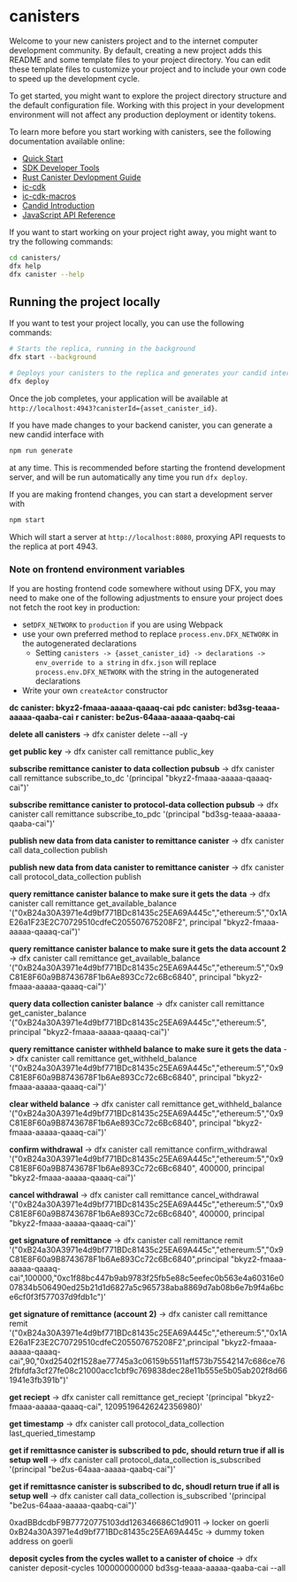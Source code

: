 # canisters

Welcome to your new canisters project and to the internet computer development community. By default, creating a new project adds this README and some template files to your project directory. You can edit these template files to customize your project and to include your own code to speed up the development cycle.

To get started, you might want to explore the project directory structure and the default configuration file. Working with this project in your development environment will not affect any production deployment or identity tokens.

To learn more before you start working with canisters, see the following documentation available online:

- [Quick Start](https://internetcomputer.org/docs/quickstart/quickstart-intro)
- [SDK Developer Tools](https://internetcomputer.org/docs/developers-guide/sdk-guide)
- [Rust Canister Devlopment Guide](https://internetcomputer.org/docs/rust-guide/rust-intro)
- [ic-cdk](https://docs.rs/ic-cdk)
- [ic-cdk-macros](https://docs.rs/ic-cdk-macros)
- [Candid Introduction](https://internetcomputer.org/docs/candid-guide/candid-intro)
- [JavaScript API Reference](https://erxue-5aaaa-aaaab-qaagq-cai.raw.icp0.io)

If you want to start working on your project right away, you might want to try the following commands:

```bash
cd canisters/
dfx help
dfx canister --help
```

## Running the project locally

If you want to test your project locally, you can use the following commands:

```bash
# Starts the replica, running in the background
dfx start --background

# Deploys your canisters to the replica and generates your candid interface
dfx deploy
```

Once the job completes, your application will be available at `http://localhost:4943?canisterId={asset_canister_id}`.

If you have made changes to your backend canister, you can generate a new candid interface with

```bash
npm run generate
```

at any time. This is recommended before starting the frontend development server, and will be run automatically any time you run `dfx deploy`.

If you are making frontend changes, you can start a development server with

```bash
npm start
```

Which will start a server at `http://localhost:8080`, proxying API requests to the replica at port 4943.

### Note on frontend environment variables

If you are hosting frontend code somewhere without using DFX, you may need to make one of the following adjustments to ensure your project does not fetch the root key in production:

- set`DFX_NETWORK` to `production` if you are using Webpack
- use your own preferred method to replace `process.env.DFX_NETWORK` in the autogenerated declarations
  - Setting `canisters -> {asset_canister_id} -> declarations -> env_override to a string` in `dfx.json` will replace `process.env.DFX_NETWORK` with the string in the autogenerated declarations
- Write your own `createActor` constructor

<!--  -->

<!-- commands -->

**dc canister: bkyz2-fmaaa-aaaaa-qaaaq-cai**
**pdc canister: bd3sg-teaaa-aaaaa-qaaba-cai**
**r canister: be2us-64aaa-aaaaa-qaabq-cai**

**delete all canisters** -> dfx canister delete --all -y

**get public key** -> dfx canister call remittance public_key

**subscribe remittance canister to data collection pubsub** -> dfx canister call remittance subscribe_to_dc '(principal "bkyz2-fmaaa-aaaaa-qaaaq-cai")'

**subscribe remittance canister to protocol-data collection pubsub** -> dfx canister call remittance subscribe_to_pdc '(principal "bd3sg-teaaa-aaaaa-qaaba-cai")'

**publish new data from data canister to remittance canister** -> dfx canister call data_collection publish

**publish new data from data canister to remittance canister** -> dfx canister call protocol_data_collection publish

**query remittance canister balance to make sure it gets the data** -> dfx canister call remittance get_available_balance '("0xB24a30A3971e4d9bf771BDc81435c25EA69A445c","ethereum:5","0x1AE26a1F23E2C70729510cdfeC205507675208F2", principal "bkyz2-fmaaa-aaaaa-qaaaq-cai")'

**query remittance canister balance to make sure it gets the data account 2** -> dfx canister call remittance get_available_balance '("0xB24a30A3971e4d9bf771BDc81435c25EA69A445c","ethereum:5","0x9C81E8F60a9B8743678F1b6Ae893Cc72c6Bc6840", principal "bkyz2-fmaaa-aaaaa-qaaaq-cai")'

**query data collection canister balance** -> dfx canister call remittance get_canister_balance '("0xB24a30A3971e4d9bf771BDc81435c25EA69A445c","ethereum:5", principal "bkyz2-fmaaa-aaaaa-qaaaq-cai")'

**query remittance canister withheld balance to make sure it gets the data** -> dfx canister call remittance get_withheld_balance '("0xB24a30A3971e4d9bf771BDc81435c25EA69A445c","ethereum:5","0x9C81E8F60a9B8743678F1b6Ae893Cc72c6Bc6840", principal "bkyz2-fmaaa-aaaaa-qaaaq-cai")'

**clear witheld balance** -> dfx canister call remittance get_withheld_balance '("0xB24a30A3971e4d9bf771BDc81435c25EA69A445c","ethereum:5","0x9C81E8F60a9B8743678F1b6Ae893Cc72c6Bc6840", principal "bkyz2-fmaaa-aaaaa-qaaaq-cai")'

**confirm withdrawal** -> dfx canister call remittance confirm_withdrawal '("0xB24a30A3971e4d9bf771BDc81435c25EA69A445c","ethereum:5","0x9C81E8F60a9B8743678F1b6Ae893Cc72c6Bc6840", 400000, principal "bkyz2-fmaaa-aaaaa-qaaaq-cai")'

**cancel withdrawal** -> dfx canister call remittance cancel_withdrawal '("0xB24a30A3971e4d9bf771BDc81435c25EA69A445c","ethereum:5","0x9C81E8F60a9B8743678F1b6Ae893Cc72c6Bc6840", 400000, principal "bkyz2-fmaaa-aaaaa-qaaaq-cai")'

**get signature of remittance** -> dfx canister call remittance remit '("0xB24a30A3971e4d9bf771BDc81435c25EA69A445c","ethereum:5","0x9C81E8F60a9B8743678F1b6Ae893Cc72c6Bc6840",principal "bkyz2-fmaaa-aaaaa-qaaaq-cai",100000,"0xc1f88bc447b9ab9783f25fb5e88c5eefec0b563e4a60316e007834b506490ed25b21d1d6827a5c965738aba8869d7ab08b6e7b9f4a6bce6cf0f3f577037d9fdb1c")'

**get signature of remittance (account 2)** -> dfx canister call remittance remit '("0xB24a30A3971e4d9bf771BDc81435c25EA69A445c","ethereum:5","0x1AE26a1F23E2C70729510cdfeC205507675208F2",principal "bkyz2-fmaaa-aaaaa-qaaaq-cai",90,"0xd25402f1528ae77745a3c06159b5511aff573b75542147c686ce762fbfdfa3cf27fe08c21000acc1cbf9c769838dec28e11b555e5b05ab202f8d661941e3fb391b")'

**get reciept** -> dfx canister call remittance get_reciept '(principal "bkyz2-fmaaa-aaaaa-qaaaq-cai", 12095196426242356980)'

**get timestamp** -> dfx canister call protocol_data_collection last_queried_timestamp

**get if remittasnce canister is subscribed to pdc, should return true if all is setup well** -> dfx canister call protocol_data_collection is_subscribed '(principal "be2us-64aaa-aaaaa-qaabq-cai")'

**get if remittasnce canister is subscribed to dc, shoudl return true if all is setup well** -> dfx canister call data_collection is_subscribed '(principal "be2us-64aaa-aaaaa-qaabq-cai")'
 
0xadBBdcdbF9B77720775103dd126346686C1d9011 -> locker on goerli
0xB24a30A3971e4d9bf771BDc81435c25EA69A445c -> dummy token address on goerli



<!-- canister management commands -->
**deposit cycles from the cycles wallet to a canister of choice** -> dfx canister deposit-cycles 100000000000 bd3sg-teaaa-aaaaa-qaaba-cai --all
<!-- steps in deploying to mainnetwork -->
<!-- convert icp tokens to cycles -->
<!-- deploy create cycle wallet -->
<!-- use cycle wallet to create and top up canisters with cycles -->
<!-- TODO figure out in production an automated way of topping up cycles -->

